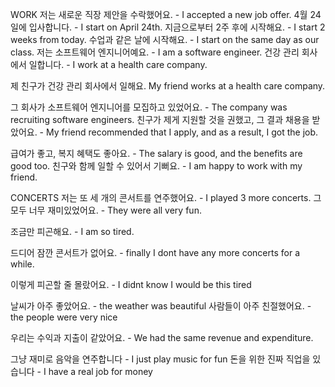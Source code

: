 WORK
저는 새로운 직장 제안을 수락했어요. - I accepted a new job offer.
4월 24일에 입사합니다. - I start on April 24th.
지금으로부터 2주 후에 시작해요. - I start 2 weeks from today.
수업과 같은 날에 시작해요. - I start on the same day as our class.
저는 소프트웨어 엔지니어예요. - I am a software engineer.
건강 관리 회사에서 일합니다. - I work at a health care company.

제 친구가 건강 관리 회사에서 일해요.
My friend works at a health care company.

그 회사가 소프트웨어 엔지니어를 모집하고 있었어요. - The company was recruiting software engineers.
친구가 제게 지원할 것을 권했고, 그 결과 채용을 받았어요. - My friend recommended that I apply, and as a result, I got the job.

급여가 좋고, 복지 혜택도 좋아요. - The salary is good, and the benefits are good too.
친구와 함께 일할 수 있어서 기뻐요. - I am happy to work with my friend.

CONCERTS
저는 또 세 개의 콘서트를 연주했어요. - I played 3 more concerts.
그 모두 너무 재미있었어요. - They were all very fun.

조금만 피곤해요. - I am so tired.

드디어 잠깐 콘서트가 없어요. - finally I dont have any more concerts for a while.

이렇게 피곤할 줄 몰랐어요. - I didnt know I would be this tired

날씨가 아주 좋았어요. - the weather was beautiful
사람들이 아주 친절했어요. - the people were very nice

우리는 수익과 지출이 같았어요. - We had the same revenue and expenditure.

그냥 재미로 음악을 연주합니다 - I just play music for fun
돈을 위한 진짜 직업을 있습니다 - I have a real job for money
